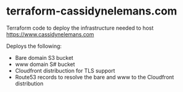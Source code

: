 # terraform-cassidynelemans.com

Terraform code to deploy the infrastructure needed to host https://www.cassidynelemans.com

Deploys the following:
- Bare domain S3 bucket
- www domain S# bucket
- Cloudfront distribuction for TLS support
- Route53 records to resolve the bare and www to the Cloudfront distribution
